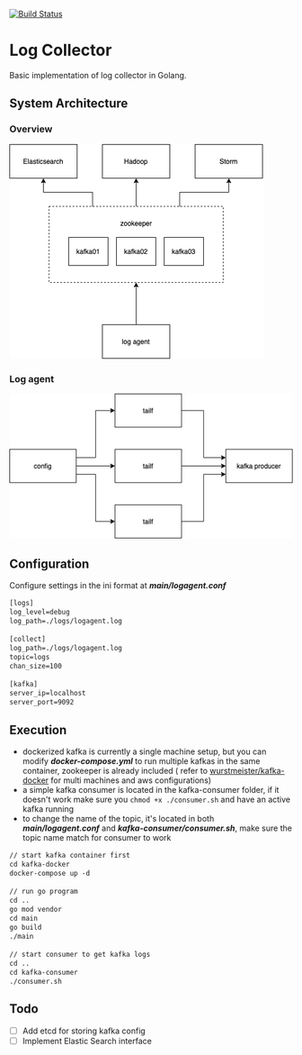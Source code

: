 [![Build Status](https://travis-ci.com/jameshih/gologger.svg?branch=master)](https://travis-ci.com/jameshih/gologger)

# Log Collector

Basic implementation of log collector in Golang.

## System Architecture

### Overview

![overview](./diagrams/architecture.png)

### Log agent

![log agent](./diagrams/log_agent_setup.png)

## Configuration

Configure settings in the ini format at **_main/logagent.conf_**

```
[logs]
log_level=debug
log_path=./logs/logagent.log

[collect]
log_path=./logs/logagent.log
topic=logs
chan_size=100

[kafka]
server_ip=localhost
server_port=9092
```

## Execution

- dockerized kafka is currently a single machine setup, but you can modify **_docker-compose.yml_** to run multiple kafkas in the same container, zookeeper is already included ( refer to [wurstmeister/kafka-docker](https://github.com/wurstmeister/kafka-docker) for multi machines and aws configurations)
- a simple kafka consumer is located in the kafka-consumer folder, if it doesn't work make sure you <code>chmod +x ./consumer.sh</code> and have an active kafka running
- to change the name of the topic, it's located in both **_main/logagent.conf_** and **_kafka-consumer/consumer.sh_**, make sure the topic name match for consumer to work

```
// start kafka container first
cd kafka-docker
docker-compose up -d

// run go program
cd ..
go mod vendor
cd main
go build
./main

// start consumer to get kafka logs
cd ..
cd kafka-consumer
./consumer.sh
```

## Todo

- [ ] Add etcd for storing kafka config
- [ ] Implement Elastic Search interface
